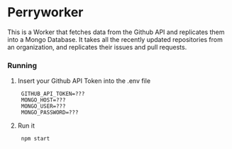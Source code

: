 # Perryworker

This is a Worker that fetches data from the Github API and replicates them into a Mongo Database. It takes all the recently updated repositories from an organization, and replicates their issues and pull requests.

### Running

1. Insert your Github API Token into the .env file

		GITHUB_API_TOKEN=???
		MONGO_HOST=???
		MONGO_USER=???
		MONGO_PASSWORD=???
		
2. Run it

		npm start

